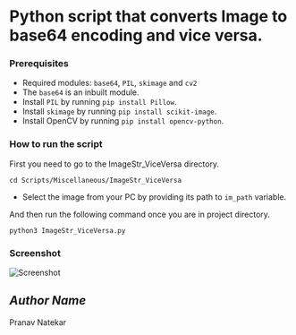 # Python script that converts Image to base64 encoding and vice versa.


### Prerequisites
* Required modules: 
 ```base64```,  ```PIL```, ```skimage``` and ```cv2```
* The ```base64``` is an inbuilt module.
* Install ```PIL``` by running ```pip install Pillow```.
* Install ```skimage``` by running ```pip install scikit-image```.
* Install OpenCV by running ```pip install opencv-python```.


### How to run the script
First you need to go to the ImageStr_ViceVersa directory.

```cd Scripts/Miscellaneous/ImageStr_ViceVersa```
* Select the image from your PC by providing its path to ```im_path``` variable.

And then run the following command once you are in project directory.

```python3 ImageStr_ViceVersa.py```


### Screenshot

![Screenshot](Screenshot.png)




## *Author Name*
Pranav Natekar